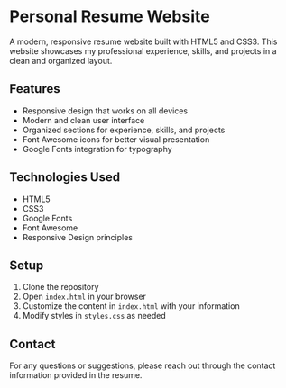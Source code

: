 # Personal Resume Website

A modern, responsive resume website built with HTML5 and CSS3. This website showcases my professional experience, skills, and projects in a clean and organized layout.

## Features

- Responsive design that works on all devices
- Modern and clean user interface
- Organized sections for experience, skills, and projects
- Font Awesome icons for better visual presentation
- Google Fonts integration for typography

## Technologies Used

- HTML5
- CSS3
- Google Fonts
- Font Awesome
- Responsive Design principles

## Setup

1. Clone the repository
2. Open `index.html` in your browser
3. Customize the content in `index.html` with your information
4. Modify styles in `styles.css` as needed

## Contact

For any questions or suggestions, please reach out through the contact information provided in the resume.
